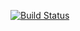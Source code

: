 [![Build Status](https://travis-ci.org/lvardin/Lab3.svg?branch=master)](https://travis-ci.org/lvardin/Lab3)
